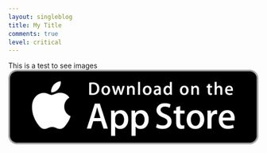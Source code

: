 ```yaml
---
layout: singleblog
title: My Title
comments: true
level: critical
---
```

This is a test to see images
<img class="img-responsive" src = "/public/images/apple.png">

